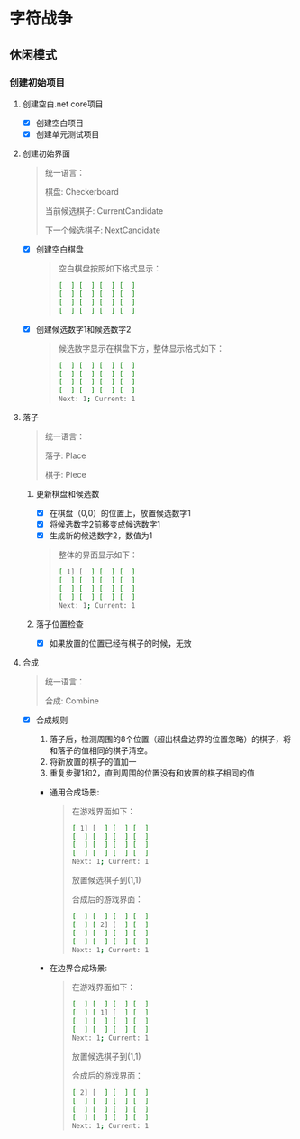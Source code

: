 # 字符战争

## 休闲模式

### 创建初始项目

1. 创建空白.net core项目

    - [x] 创建空白项目
    - [x] 创建单元测试项目
    
2. 创建初始界面

    > 统一语言：
    >
    > 棋盘: Checkerboard
    >
    > 当前候选棋子: CurrentCandidate
    > 
    > 下一个候选棋子: NextCandidate
    > 

    - [x] 创建空白棋盘
    
        > 空白棋盘按照如下格式显示：
        > ``` bash
        > [  ] [  ] [  ] [  ]
        > [  ] [  ] [  ] [  ]
        > [  ] [  ] [  ] [  ]
        > [  ] [  ] [  ] [  ]
        > ```
    
    - [x] 创建候选数字1和候选数字2
    
        > 候选数字显示在棋盘下方，整体显示格式如下：
        > ```bash
        > [  ] [  ] [  ] [  ]
        > [  ] [  ] [  ] [  ]
        > [  ] [  ] [  ] [  ]
        > [  ] [  ] [  ] [  ]
        > Next: 1; Current: 1
        > ```

3. 落子

    > 统一语言：
    >
    > 落子: Place
    >
    > 棋子: Piece
    >
    
    1. 更新棋盘和候选数
        - [x] 在棋盘（0,0）的位置上，放置候选数字1
        - [x] 将候选数字2前移变成候选数字1
        - [x] 生成新的候选数字2，数值为1
        
        > 整体的界面显示如下：
        > ```bash
        > [ 1] [  ] [  ] [  ]
        > [  ] [  ] [  ] [  ]
        > [  ] [  ] [  ] [  ]
        > [  ] [  ] [  ] [  ]
        > Next: 1; Current: 1
        > ```
    
    2. 落子位置检查
        - [x] 如果放置的位置已经有棋子的时候，无效

4. 合成

    > 统一语言：
    >
    > 合成: Combine
    >
    
    - [x] 合成规则
        1. 落子后，检测周围的8个位置（超出棋盘边界的位置忽略）的棋子，将和落子的值相同的棋子清空。
        2. 将新放置的棋子的值加一
        3. 重复步骤1和2，直到周围的位置没有和放置的棋子相同的值
        
        - 通用合成场景:
        
            > 在游戏界面如下：
            > ```bash
            > [ 1] [  ] [  ] [  ]
            > [  ] [  ] [  ] [  ]
            > [  ] [  ] [  ] [  ]
            > [  ] [  ] [  ] [  ]
            > Next: 1; Current: 1
            > ```
            >
            > 放置候选棋子到(1,1)
            >
            > 合成后的游戏界面：
            > ```bash
            > [  ] [  ] [  ] [  ]
            > [  ] [ 2] [  ] [  ]
            > [  ] [  ] [  ] [  ]
            > [  ] [  ] [  ] [  ]
            > Next: 1; Current: 1
            > ```
        
        - 在边界合成场景:
            
            > 在游戏界面如下：
            > ```bash
            > [  ] [  ] [  ] [  ]
            > [  ] [ 1] [  ] [  ]
            > [  ] [  ] [  ] [  ]
            > [  ] [  ] [  ] [  ]
            > Next: 1; Current: 1
            > ```
            >
            > 放置候选棋子到(1,1)
            >
            > 合成后的游戏界面：
            > ```bash
            > [ 2] [  ] [  ] [  ]
            > [  ] [  ] [  ] [  ]
            > [  ] [  ] [  ] [  ]
            > [  ] [  ] [  ] [  ]
            > Next: 1; Current: 1
            > ```